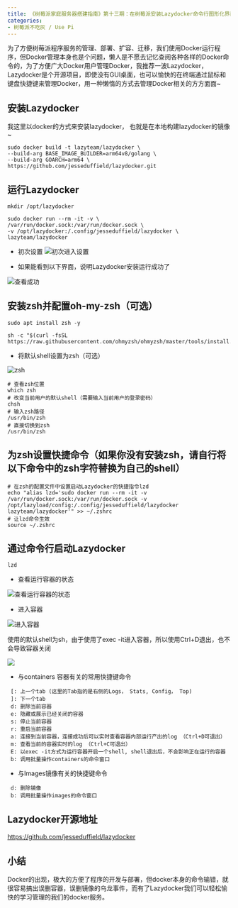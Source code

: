 ```yaml
---
title: 《树莓派家庭服务器搭建指南》第十三期：在树莓派安装Lazydocker命令行图形化界面快速管理Docker服务及镜像
categories:
- 树莓派不吃灰 / Use Pi
---
```




为了方便树莓派程序服务的管理、部署、扩容、迁移，我们使用Docker运行程序，但Docker管理本身也是个问题，懒人是不愿去记忆查阅各种各样的Docker命令的，为了方便广大Docker用户管理Docker，我推荐一波Lazydocker，Lazydocker是个开源项目，即使没有GUI桌面，也可以愉快的在终端通过鼠标和键盘快捷键来管理Docker，用一种懒惰的方式去管理Docker相关的方方面面~

## 安装Lazydocker

我这里以docker的方式来安装lazydocker， 也就是在本地构建lazydocker的镜像~

```
sudo docker build -t lazyteam/lazydocker \
--build-arg BASE_IMAGE_BUILDER=arm64v8/golang \
--build-arg GOARCH=arm64 \
https://github.com/jesseduffield/lazydocker.git
```

## 运行Lazydocker

```
mkdir /opt/lazydocker

sudo docker run --rm -it -v \
/var/run/docker.sock:/var/run/docker.sock \
-v /opt/lazydocker:/.config/jesseduffield/lazydocker \
lazyteam/lazydocker
```
- 初次设置
![初次进入设置](https://cdn.fangyuanxiaozhan.com/assets/16404297673101QhJKdjG.png)

- 如果能看到以下界面，说明Lazydocker安装运行成功了

![查看成功](https://cdn.fangyuanxiaozhan.com/assets/1640429767589rPwkD1cs.png)

## 安装zsh并配置oh-my-zsh（可选）
```
sudo apt install zsh -y

sh -c "$(curl -fsSL https://raw.githubusercontent.com/ohmyzsh/ohmyzsh/master/tools/install.sh)"
```

- 将默认shell设置为zsh（可选）

![zsh](https://cdn.fangyuanxiaozhan.com/assets/16404297676294Zz58M8w.png)

```
# 查看zsh位置
which zsh
# 改变当前用户的默认shell（需要输入当前用户的登录密码）
chsh
# 输入zsh路径
/usr/bin/zsh
# 直接切换到zsh
/usr/bin/zsh

```

## 为zsh设置快捷命令（如果你没有安装zsh，请自行将以下命令中的zsh字符替换为自己的shell）

```
# 在zsh的配置文件中设置启动Lazydocker的快捷指令lzd
echo "alias lzd='sudo docker run --rm -it -v /var/run/docker.sock:/var/run/docker.sock -v /opt/lazyload/config:/.config/jesseduffield/lazydocker lazyteam/lazydocker'" >> ~/.zshrc
# 让lzd命令生效
source ~/.zshrc
```

## 通过命令行启动Lazydocker

```
lzd
```

- 查看运行容器的状态

![查看运行容器的状态](https://cdn.fangyuanxiaozhan.com/assets/1640429767822EFByRREt.png)

- 进入容器

![进入容器](https://cdn.fangyuanxiaozhan.com/assets/1640429767999ifNZc6bc.png)

使用的默认shell为sh，由于使用了exec -it进入容器，所以使用Ctrl+D退出，也不会导致容器关闭

![](https://cdn.fangyuanxiaozhan.com/assets/1640429767975bJk17zQP.png)



- 与containers 容器有关的常用快捷键命令

```
 [: 上一个tab (这里的Tab指的是右侧的Logs， Stats, Config， Top)
 ]: 下一个tab
 d: 删除当前容器
 e: 隐藏或展示已经关闭的容器
 s: 停止当前容器
 r: 重启当前容器
 a: 连接到当前容器，连接成功后可以实时查看容器内部运行产出的log （Ctrl+D可退出）
 m: 查看当前的容器实时的log （Ctrl+C可退出）
 E: 以exec -it方式为运行容器开启一个shell, shell退出后，不会影响正在运行的容器
 b: 调用批量操作containers的命令窗口
```
- 与Images镜像有关的快捷键命令

```
 d: 删除镜像
 b: 调用批量操作images的命令窗口
```

## Lazydocker开源地址

https://github.com/jesseduffield/lazydocker


## 小结

Docker的出现，极大的方便了程序的开发与部署，但docker本身的命令输错，就很容易搞出误删容器，误删镜像的乌龙事件，而有了Lazydocker我们可以轻松愉快的学习管理的我们的docker服务。





